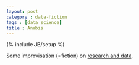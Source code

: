```yaml
---
layout: post
category : data-fiction
tags : [data science]
title : Anubis
---
```

{% include JB/setup %}

Some improvisation (=fiction) on [research and data](https://drive.google.com/open?id=1bw2nmrrZLbWBR9a5FliGZVH6XRNjIlbM).
